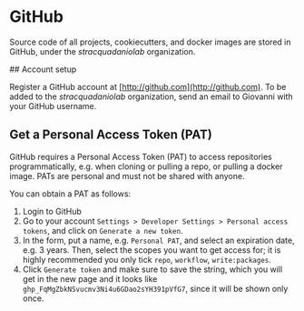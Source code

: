 # GitHub

Source code of all projects, cookiecutters, and docker images are stored in
GitHub, under the _stracquadaniolab_ organization. 

## Account setup 

Register a GitHub account at [http://github.com](http://github.com). To be added
to the _stracquadaniolab_ organization, send an email to Giovanni with your
GitHub username. 

## Get a Personal Access Token (PAT)

GitHub requires a Personal Access Token (PAT) to access repositories
programmatically, e.g. when cloning or pulling a repo, or pulling a docker
image. PATs are personal and must not be shared with anyone.

You can obtain a PAT as follows: 

1. Login to GitHub
2. Go to your account `Settings > Developer Settings > Personal access tokens`,
   and click on `Generate a new token`.
3. In the form, put a name, e.g. `Personal PAT`, and select an expiration date,
   e.g. 3 years. Then, select the scopes you want to get access for; it is highly 
   recommended you only tick `repo`, `workflow`, `write:packages`.
4. Click `Generate token` and make sure to save the string, which  you will get
   in the new page and it looks like `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`,
   since it will be shown only once.
